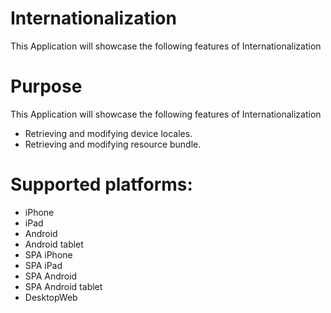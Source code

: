 Internationalization
=====================

This Application will showcase the following features of Internationalization


# Purpose
This Application will showcase the following features of Internationalization

* Retrieving and modifying device locales.
* Retrieving and modifying resource bundle.

# Supported platforms:
* iPhone
* iPad
* Android
* Android tablet
* SPA iPhone
* SPA iPad
* SPA Android
* SPA Android tablet
* DesktopWeb

